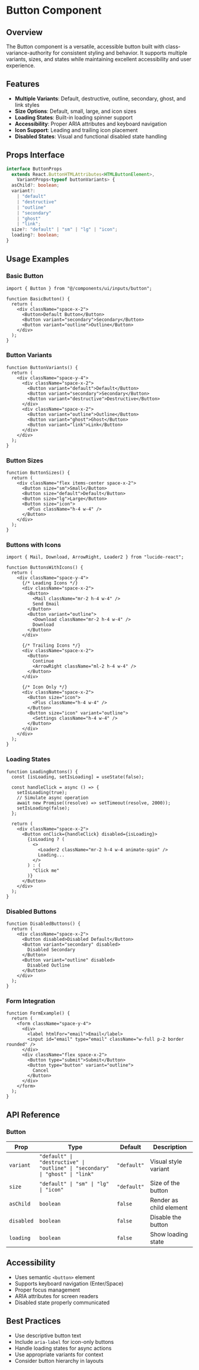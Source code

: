 # Button Component

## Overview

The Button component is a versatile, accessible button built with class-variance-authority for consistent styling and behavior. It supports multiple variants, sizes, and states while maintaining excellent accessibility and user experience.

## Features

- **Multiple Variants**: Default, destructive, outline, secondary, ghost, and link styles
- **Size Options**: Default, small, large, and icon sizes
- **Loading States**: Built-in loading spinner support
- **Accessibility**: Proper ARIA attributes and keyboard navigation
- **Icon Support**: Leading and trailing icon placement
- **Disabled States**: Visual and functional disabled state handling

## Props Interface

```typescript
interface ButtonProps
  extends React.ButtonHTMLAttributes<HTMLButtonElement>,
    VariantProps<typeof buttonVariants> {
  asChild?: boolean;
  variant?:
    | "default"
    | "destructive"
    | "outline"
    | "secondary"
    | "ghost"
    | "link";
  size?: "default" | "sm" | "lg" | "icon";
  loading?: boolean;
}
```

## Usage Examples

### Basic Button

```tsx
import { Button } from "@/components/ui/inputs/button";

function BasicButton() {
  return (
    <div className="space-x-2">
      <Button>Default Button</Button>
      <Button variant="secondary">Secondary</Button>
      <Button variant="outline">Outline</Button>
    </div>
  );
}
```

### Button Variants

```tsx
function ButtonVariants() {
  return (
    <div className="space-y-4">
      <div className="space-x-2">
        <Button variant="default">Default</Button>
        <Button variant="secondary">Secondary</Button>
        <Button variant="destructive">Destructive</Button>
      </div>
      <div className="space-x-2">
        <Button variant="outline">Outline</Button>
        <Button variant="ghost">Ghost</Button>
        <Button variant="link">Link</Button>
      </div>
    </div>
  );
}
```

### Button Sizes

```tsx
function ButtonSizes() {
  return (
    <div className="flex items-center space-x-2">
      <Button size="sm">Small</Button>
      <Button size="default">Default</Button>
      <Button size="lg">Large</Button>
      <Button size="icon">
        <Plus className="h-4 w-4" />
      </Button>
    </div>
  );
}
```

### Buttons with Icons

```tsx
import { Mail, Download, ArrowRight, Loader2 } from "lucide-react";

function ButtonsWithIcons() {
  return (
    <div className="space-y-4">
      {/* Leading Icons */}
      <div className="space-x-2">
        <Button>
          <Mail className="mr-2 h-4 w-4" />
          Send Email
        </Button>
        <Button variant="outline">
          <Download className="mr-2 h-4 w-4" />
          Download
        </Button>
      </div>

      {/* Trailing Icons */}
      <div className="space-x-2">
        <Button>
          Continue
          <ArrowRight className="ml-2 h-4 w-4" />
        </Button>
      </div>

      {/* Icon Only */}
      <div className="space-x-2">
        <Button size="icon">
          <Plus className="h-4 w-4" />
        </Button>
        <Button size="icon" variant="outline">
          <Settings className="h-4 w-4" />
        </Button>
      </div>
    </div>
  );
}
```

### Loading States

```tsx
function LoadingButtons() {
  const [isLoading, setIsLoading] = useState(false);

  const handleClick = async () => {
    setIsLoading(true);
    // Simulate async operation
    await new Promise((resolve) => setTimeout(resolve, 2000));
    setIsLoading(false);
  };

  return (
    <div className="space-x-2">
      <Button onClick={handleClick} disabled={isLoading}>
        {isLoading ? (
          <>
            <Loader2 className="mr-2 h-4 w-4 animate-spin" />
            Loading...
          </>
        ) : (
          "Click me"
        )}
      </Button>
    </div>
  );
}
```

### Disabled Buttons

```tsx
function DisabledButtons() {
  return (
    <div className="space-x-2">
      <Button disabled>Disabled Default</Button>
      <Button variant="secondary" disabled>
        Disabled Secondary
      </Button>
      <Button variant="outline" disabled>
        Disabled Outline
      </Button>
    </div>
  );
}
```

### Form Integration

```tsx
function FormExample() {
  return (
    <form className="space-y-4">
      <div>
        <label htmlFor="email">Email</label>
        <input id="email" type="email" className="w-full p-2 border rounded" />
      </div>
      <div className="flex space-x-2">
        <Button type="submit">Submit</Button>
        <Button type="button" variant="outline">
          Cancel
        </Button>
      </div>
    </form>
  );
}
```

## API Reference

### Button

| Prop       | Type                                                                          | Default     | Description             |
| ---------- | ----------------------------------------------------------------------------- | ----------- | ----------------------- |
| `variant`  | `"default" \| "destructive" \| "outline" \| "secondary" \| "ghost" \| "link"` | `"default"` | Visual style variant    |
| `size`     | `"default" \| "sm" \| "lg" \| "icon"`                                         | `"default"` | Size of the button      |
| `asChild`  | `boolean`                                                                     | `false`     | Render as child element |
| `disabled` | `boolean`                                                                     | `false`     | Disable the button      |
| `loading`  | `boolean`                                                                     | `false`     | Show loading state      |

## Accessibility

- Uses semantic `<button>` element
- Supports keyboard navigation (Enter/Space)
- Proper focus management
- ARIA attributes for screen readers
- Disabled state properly communicated

## Best Practices

- Use descriptive button text
- Include `aria-label` for icon-only buttons
- Handle loading states for async actions
- Use appropriate variants for context
- Consider button hierarchy in layouts
